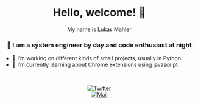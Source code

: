 <h1 align="center"> Hello, welcome! 👋 </h1>
<p align="center">My name is Lukas Mahler<p>
<h3 align="center">🎨 I am a system engineer by day and code enthusiast at night</h3>

- 🔭 I’m working on different kinds of small projects, usually in Python.
- 🌱 I’m currently learning about Chrome extensions using javascript

<br>

<p align="center">
<a href="https://twitter.com/LyuxGG" target="_blank"><img src="https://img.shields.io/badge/-%40LyuxGG-blue.svg?&style=flat&logo=twitter&logoColor=white&link=https://twitter.com/LyuxGG" alt="Twitter"></a>
  <br>
<a href="mailto:m@hler.eu" target="_blank"><img src="https://img.shields.io/badge/-m%40hler.eu-red?style=flat&logo=Gmail&logoColor=white&link=mailto:m@hler.eu" alt="Mail"></a>
</p>

<br>

<!--
Here are some ideas to get you started:

- 🔭 I’m currently working on ...
- 🌱 I’m currently learning ...
- 👯 I’m looking to collaborate on ...
- 🤔 I’m looking for help with ...
- 💬 Ask me about ...
- 📫 How to reach me: ...
- 😄 Pronouns: ...
- ⚡ Fun fact: ...
-->
